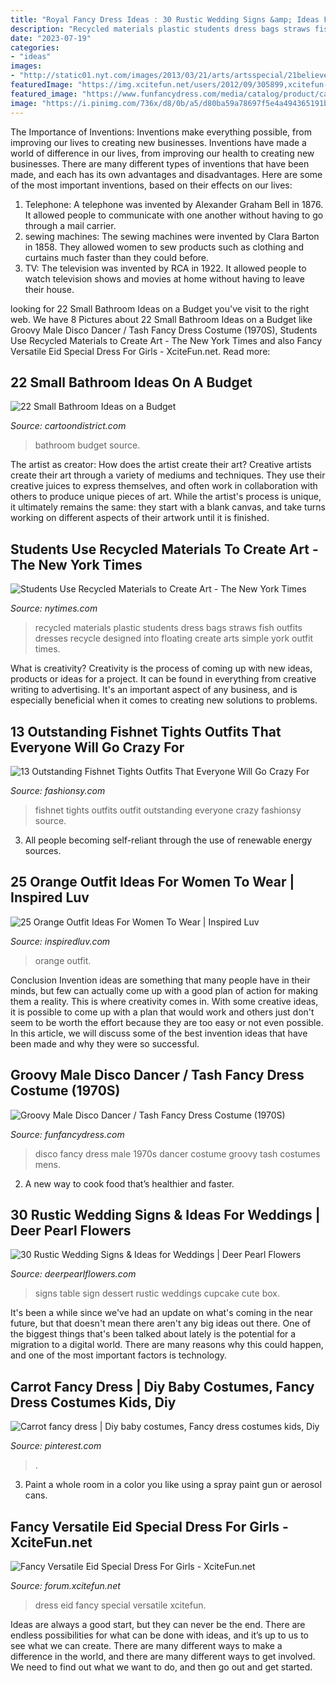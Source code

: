 ```yaml
---
title: "Royal Fancy Dress Ideas : 30 Rustic Wedding Signs &amp; Ideas For Weddings"
description: "Recycled materials plastic students dress bags straws fish outfits dresses recycle designed into floating create arts simple york outfit times"
date: "2023-07-19"
categories:
- "ideas"
images:
- "http://static01.nyt.com/images/2013/03/21/arts/artsspecial/21believe_1/21believe_1-blog427.jpg"
featuredImage: "https://img.xcitefun.net/users/2012/09/305899,xcitefun-fancy-versatile-eid-special-dress-for-gi.jpg"
featured_image: "https://www.funfancydress.com/media/catalog/product/cache/1/image/1200x/040ec09b1e35df139433887a97daa66f/F/U/FUN2673.jpg"
image: "https://i.pinimg.com/736x/d8/0b/a5/d80ba59a78697f5e4a494365191b6766.jpg"
---
```



The Importance of Inventions: Inventions make everything possible, from improving our lives to creating new businesses.
Inventions have made a world of difference in our lives, from improving our health to creating new businesses. There are many different types of inventions that have been made, and each has its own advantages and disadvantages. Here are some of the most important inventions, based on their effects on our lives:
1. Telephone: A telephone was invented by Alexander Graham Bell in 1876. It allowed people to communicate with one another without having to go through a mail carrier. 
2. sewing machines: The sewing machines were invented by Clara Barton in 1858. They allowed women to sew products such as clothing and curtains much faster than they could before. 
3. TV: The television was invented by RCA in 1922. It allowed people to watch television shows and movies at home without having to leave their house. 

	

		
looking for 22 Small Bathroom Ideas on a Budget you've visit to the right web. We have 8 Pictures about 22 Small Bathroom Ideas on a Budget like Groovy Male Disco Dancer / Tash Fancy Dress Costume (1970S), Students Use Recycled Materials to Create Art - The New York Times and also Fancy Versatile Eid Special Dress For Girls - XciteFun.net. Read more:
		
    
## 22 Small Bathroom Ideas On A Budget

<img loading=lazy src="http://www.cartoondistrict.com/wp-content/uploads/2017/11/Small-Bathroom-Ideas-on-a-Budget-21.jpg" onerror="this.onerror=null;this.src='https://tse1.mm.bing.net/th?id=OIP.rrj-sXmEiR66TJJf-bRP0QHaL2&amp;pid=15.1';" alt="22 Small Bathroom Ideas on a Budget">

_Source: cartoondistrict.com_

>bathroom budget source. 

	

The artist as creator: How does the artist create their art?
Creative artists create their art through a variety of mediums and techniques. They use their creative juices to express themselves, and often work in collaboration with others to produce unique pieces of art. While the artist's process is unique, it ultimately remains the same: they start with a blank canvas, and take turns working on different aspects of their artwork until it is finished.

    
## Students Use Recycled Materials To Create Art - The New York Times

<img loading=lazy src="http://static01.nyt.com/images/2013/03/21/arts/artsspecial/21believe_1/21believe_1-blog427.jpg" onerror="this.onerror=null;this.src='https://tse2.mm.bing.net/th?id=OIP.5hQHL9Zy2TCIvedmP3vfogAAAA&amp;pid=15.1';" alt="Students Use Recycled Materials to Create Art - The New York Times">

_Source: nytimes.com_

>recycled materials plastic students dress bags straws fish outfits dresses recycle designed into floating create arts simple york outfit times. 

	

What is creativity?
Creativity is the process of coming up with new ideas, products or ideas for a project. It can be found in everything from creative writing to advertising. It's an important aspect of any business, and is especially beneficial when it comes to creating new solutions to problems.

    
## 13 Outstanding Fishnet Tights Outfits That Everyone Will Go Crazy For

<img loading=lazy src="https://fashionsy.com/wp-content/uploads/2017/04/fishnet-tights-outfit-5-1.jpg" onerror="this.onerror=null;this.src='https://tse1.mm.bing.net/th?id=OIP.ldjiuWHKxeaYsEECdEfVvwHaLH&amp;pid=15.1';" alt="13 Outstanding Fishnet Tights Outfits That Everyone Will Go Crazy For">

_Source: fashionsy.com_

>fishnet tights outfits outfit outstanding everyone crazy fashionsy source. 

	

3. All people becoming self-reliant through the use of renewable energy sources. 

    
## 25 Orange Outfit Ideas For Women To Wear | Inspired Luv

<img loading=lazy src="http://www.inspiredluv.com/wp-content/uploads/2016/09/26-Orange-outfit-ideas-For-Women.jpg" onerror="this.onerror=null;this.src='https://tse4.mm.bing.net/th?id=OIP.yTa9OhOCou3egznIpRGtJwHaLL&amp;pid=15.1';" alt="25 Orange Outfit Ideas For Women To Wear | Inspired Luv">

_Source: inspiredluv.com_

>orange outfit. 

	

Conclusion
Invention ideas are something that many people have in their minds, but few can actually come up with a good plan of action for making them a reality. This is where creativity comes in. With some creative ideas, it is possible to come up with a plan that would work and others just don't seem to be worth the effort because they are too easy or not even possible. In this article, we will discuss some of the best invention ideas that have been made and why they were so successful.

    
## Groovy Male Disco Dancer / Tash Fancy Dress Costume (1970S)

<img loading=lazy src="https://www.funfancydress.com/media/catalog/product/cache/1/image/1200x/040ec09b1e35df139433887a97daa66f/F/U/FUN2673.jpg" onerror="this.onerror=null;this.src='https://tse1.mm.bing.net/th?id=OIP.np3DTcuhZfYDy4_o4P9WBAHaR9&amp;pid=15.1';" alt="Groovy Male Disco Dancer / Tash Fancy Dress Costume (1970S)">

_Source: funfancydress.com_

>disco fancy dress male 1970s dancer costume groovy tash costumes mens. 

	

2. A new way to cook food that’s healthier and faster.

    
## 30 Rustic Wedding Signs &amp; Ideas For Weddings | Deer Pearl Flowers

<img loading=lazy src="http://www.deerpearlflowers.com/wp-content/uploads/2016/05/dessert-table-sign.jpg" onerror="this.onerror=null;this.src='https://tse2.mm.bing.net/th?id=OIP.uv3Qqf6cX23SUYp-y84TzAHaLF&amp;pid=15.1';" alt="30 Rustic Wedding Signs &amp; Ideas for Weddings | Deer Pearl Flowers">

_Source: deerpearlflowers.com_

>signs table sign dessert rustic weddings cupcake cute box. 

	

It's been a while since we've had an update on what's coming in the near future, but that doesn't mean there aren't any big ideas out there. One of the biggest things that's been talked about lately is the potential for a migration to a digital world. There are many reasons why this could happen, and one of the most important factors is technology.

    
## Carrot Fancy Dress | Diy Baby Costumes, Fancy Dress Costumes Kids, Diy

<img loading=lazy src="https://i.pinimg.com/736x/d8/0b/a5/d80ba59a78697f5e4a494365191b6766.jpg" onerror="this.onerror=null;this.src='https://tse4.mm.bing.net/th?id=OIP.AVtqqXjDP3GEg5H051UN2AHaNK&amp;pid=15.1';" alt="Carrot fancy dress | Diy baby costumes, Fancy dress costumes kids, Diy">

_Source: pinterest.com_

>. 

	

3. Paint a whole room in a color you like using a spray paint gun or aerosol cans.

    
## Fancy Versatile Eid Special Dress For Girls - XciteFun.net

<img loading=lazy src="https://img.xcitefun.net/users/2012/09/305899,xcitefun-fancy-versatile-eid-special-dress-for-gi.jpg" onerror="this.onerror=null;this.src='https://tse3.mm.bing.net/th?id=OIP.fytC8HXfx74HmtKveZDkegHaKL&amp;pid=15.1';" alt="Fancy Versatile Eid Special Dress For Girls - XciteFun.net">

_Source: forum.xcitefun.net_

>dress eid fancy special versatile xcitefun. 

	

Ideas are always a good start, but they can never be the end. There are endless possibilities for what can be done with ideas, and it’s up to us to see what we can create. There are many different ways to make a difference in the world, and there are many different ways to get involved. We need to find out what we want to do, and then go out and get started.

